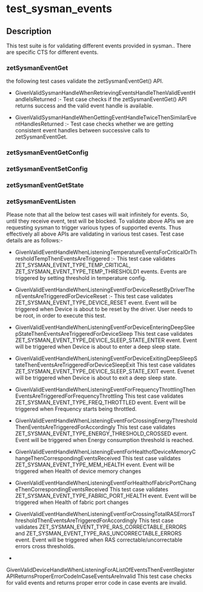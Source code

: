 # test_sysman_events

## Description

This test suite is for validating different events provided in sysman.. There are specific CTS for different events.

### zetSysmanEventGet

the following test cases validate the zetSysmanEventGet() API.
* GivenValidSysmanHandleWhenRetrievingEventsHandleThenValidEventHandleIsReturned :-
Test case checks if the zetSysmanEventGet() API returns success and the valid event handle is available.

* GivenValidSysmanHandleWhenGettingEventHandleTwiceThenSimilarEventHandlesReturned :-
Test case checks whether we are getting consistent event handles between successive calls to zetSysmanEventGet.

### zetSysmanEventGetConfig
### zetSysmanEventSetConfig
### zetSysmanEventGetState
### zetSysmanEventListen

Please note that all the below test cases will wait infinitely for events. So, until they receive event, test will be blocked.
To validate above APIs we are requesting sysman to trigger various types of supported events. Thus effectively all above APIs are validating in various test cases. Test case details are as follows:-
* GivenValidEventHandleWhenListeningTemperatureEventsForCriticalOrThresholdTempThenEventsAreTriggered :-
This test case validates ZET_SYSMAN_EVENT_TYPE_TEMP_CRITICAL, ZET_SYSMAN_EVENT_TYPE_TEMP_THRESHOLD1 events. Events are triggered by setting threshold in temperature config.

* GivenValidEventHandleWhenListeningEventForDeviceResetByDriverThenEventsAreTriggeredForDeviceReset :-
This test case validates ZET_SYSMAN_EVENT_TYPE_DEVICE_RESET event. Event will be triggered when Device is about to be reset by the driver. User needs to be root, in order to execute this test.

* GivenValidEventHandleWhenListeningEventForDeviceEnteringDeepSleepStateThenEventsAreTriggeredForDeviceSleep
This test case validates ZET_SYSMAN_EVENT_TYPE_DEVICE_SLEEP_STATE_ENTER event. Event will be triggered when Device is about to enter a deep sleep state.

* GivenValidEventHandleWhenListeningEventForDeviceExitingDeepSleepStateThenEventsAreTriggeredForDeviceSleepExit
This test case validates ZET_SYSMAN_EVENT_TYPE_DEVICE_SLEEP_STATE_EXIT event. Evenet will be triggered when Device is about to exit a deep sleep state.

* GivenValidEventHandleWhenListeningEventForFrequencyThrottlingThenEventsAreTriggeredForFrequencyThrottling
This test case validates ZET_SYSMAN_EVENT_TYPE_FREQ_THROTTLED event. Event will be triggered when Frequency starts being throttled.

* GivenValidEventHandleWhenListeningEventForCrossingEnergyThresholdThenEventsAreTriggeredForAccordingly
This test case validates ZET_SYSMAN_EVENT_TYPE_ENERGY_THRESHOLD_CROSSED event. Event will be triggered when Energy consumption threshold is reached.

* GivenValidEventHandleWhenListeningEventForHealthofDeviceMemoryChangeThenCorrespondingEventsReceived
This test case validates ZET_SYSMAN_EVENT_TYPE_MEM_HEALTH event. Event will be triggered when Health of device memory changes

* GivenValidEventHandleWhenListeningEventForHealthofFabricPortChangeThenCorrespondingEventsReceived
This test case validates ZET_SYSMAN_EVENT_TYPE_FABRIC_PORT_HEALTH event. Event will be triggered when Health of fabric port changes

* GivenValidEventHandleWhenListeningEventForCrossingTotalRASErrorsThresholdThenEventsAreTriggeredForAccordingly
This test case validates ZET_SYSMAN_EVENT_TYPE_RAS_CORRECTABLE_ERRORS and ZET_SYSMAN_EVENT_TYPE_RAS_UNCORRECTABLE_ERRORS event. Event will be triggered when RAS correctable/uncorrectable errors cross thresholds.

*
GivenValidDeviceHandleWhenListeningForAListOfEventsThenEventRegisterAPIReturnsProperErrorCodeInCaseEventsAreInvalid
This test case checks for valid events and returns proper error code in case events are invalid.
